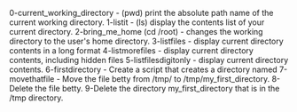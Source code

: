 0-current_working_directory - (pwd) print the absolute path name of the current working directory.
1-listit - (ls) display the contents list of your current directory.
2-bring_me_home (cd /root) - changes the working directory to the user's home directory.
3-listfiles - display current directory contents in a long format
4-listmorefiles - display current directory contents, including hidden files
5-listfilesdigitonly - display current directory contents.
6-firstdirectory - Create a script that creates a directory named 
7-movethatfile - Move the file betty from /tmp/ to /tmp/my_first_directory.
8-Delete the file betty.
9-Delete the directory my_first_directory that is in the /tmp directory.

